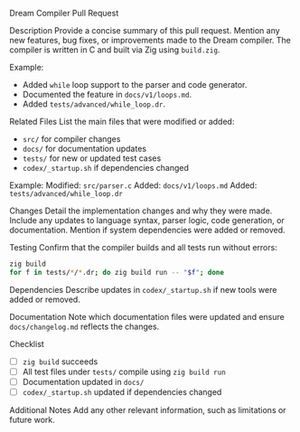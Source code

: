 Dream Compiler Pull Request

Description
Provide a concise summary of this pull request. Mention any new features, bug fixes, or improvements made to the Dream compiler. The compiler is written in C and built via Zig using `build.zig`.

Example:
- Added `while` loop support to the parser and code generator.
- Documented the feature in `docs/v1/loops.md`.
- Added `tests/advanced/while_loop.dr`.

Related Files
List the main files that were modified or added:
- `src/` for compiler changes
- `docs/` for documentation updates
- `tests/` for new or updated test cases
- `codex/_startup.sh` if dependencies changed

Example:
Modified: `src/parser.c`
Added: `docs/v1/loops.md`
Added: `tests/advanced/while_loop.dr`

Changes
Detail the implementation changes and why they were made. Include any updates to language syntax, parser logic, code generation, or documentation. Mention if system dependencies were added or removed.

Testing
Confirm that the compiler builds and all tests run without errors:
```bash
zig build
for f in tests/*/*.dr; do zig build run -- "$f"; done
```

Dependencies
Describe updates in `codex/_startup.sh` if new tools were added or removed.

Documentation
Note which documentation files were updated and ensure `docs/changelog.md` reflects the changes.

Checklist
- [ ] `zig build` succeeds
- [ ] All test files under `tests/` compile using `zig build run`
- [ ] Documentation updated in `docs/`
- [ ] `codex/_startup.sh` updated if dependencies changed

Additional Notes
Add any other relevant information, such as limitations or future work.
